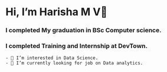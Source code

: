 # Hi, I’m Harisha M V👋 

### I completed My graduation in BSc Computer science.
### I completed Training and Internship at DevTown.
```
- 👀 I’m interested in Data Science.
- 🌱 I’m currently looking for job on Data analytics.
```


<!---
hari512/hari512 is a ✨ special ✨ repository because its `README.md` (this file) appears on your GitHub profile.
You can click the Preview link to take a look at your changes.
--->
